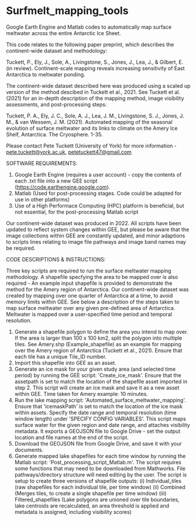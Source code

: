 # Surfmelt_mapping_tools
Google Earth Engine and Matlab codes to automatically map surface meltwater across the entire Antarctic Ice Sheet.

This code relates to the following paper preprint, which describes the continent-wide dataset and methodology:

Tuckett, P., Ely, J., Sole, A., Livingstone, S., Jones, J., Lea, J., & Gilbert, E. (in review). 
Continent-scale mapping reveals increasing sensitivity of East Antarctica to meltwater ponding.

The continent-wide dataset described here was produced using a scaled up version of the method descibed in Tuckett et al., 2021.
See Tuckett et al. (2021) for an in-depth description of the mapping method, image visibility assessments, and post-processing steps:

Tuckett, P. A., Ely, J. C., Sole, A. J., Lea, J. M., Livingstone, S. J., Jones, J. M., & van Wessem, J. M. (2021). 
Automated mapping of the seasonal evolution of surface meltwater and its links to climate on the Amery Ice Shelf, Antarctica. The Cryosphere. 1-35.

Please contact Pete Tuckett (University of York) for more information - pete.tuckett@york.ac.uk, petetuckett47@gmail.com


SOFTWARE REQUIREMENTS:

1) Google Earth Engine (requires a user account) - copy the contents of each .txt file into a new GEE script (https://code.earthengine.google.com).
2) Matlab (Used for post-processing stages. Code could be adapted for use in other platforms)
3) Use of a High Performace Computing (HPC) platform is beneficial, but not essential, for the post-processing Matlab script

Our continent-wide dataset was produced in 2022. All scripts have been updated to reflect system changes within GEE, but please be aware that the image collections
within GEE are constantly updated, and minor adaptions to scripts lines relating to image file pathways and image band names may be required.


CODE DESCRIPTIONS & INSTRUCTIONS:

Three key scripts are required to run the surface meltwater mapping methodology. A shapefile specfying the area to be mapped over is also required - An example input shapefile is provided to 
demonstrate the method for the Amery region of Antarctica. Our continent-wide dataset was created by mapping over one quarter of Antarctica at a time, to avoid memory limits within GEE. 
See below a description of the steps taken to map surface meltwater over any given pre-defined area of Antarctica.  Meltwater is mapped over a user-specified time period and temporal resolution.

1) Generate a shapefile polygon to define the area you intend to map over. If the area is larger than 100 x 100 km2, split the polygon into multiple tiles. See Amery.shp (Example_shapefile) as an
example for mapping over the Amery region of Antarctica (Tuckett et al., 2021). Ensure that each tile has a unique Tile_ID number.
3) Import this shapefile into GEE as an asset.
4) Generate an ice mask for your given study area (and selected time period) by running the GEE script: 'Create_ice_mask'. Ensure that the assetpath is set to match the location of the shapefile asset
imported in step 2. This script will create an ice mask and save it as a new asset within GEE. Time taken for Amery example: 10 minutes.
5) Run the lake mapping script: 'Automated_surface_meltwater_mapping'. Ensure that 'icemaskPath' is set to match the location of the ice mask within assets. Specify the date range
and temporal resolution (time window length) under 'SPECIFY CONFIG VARIABLES'. This script maps surface water for the given region and date range, and attaches visibility metadata.
It exports a GEOJSON file to Google Drive - set the output location and file names at the end of the script.
6) Download the GEOJSON file from Google Drive, and save it with your documents.
7) Generate mapped lake shapefiles for each time window by running the Matlab script: 'Post_processing_script_Matlab.m'. The script requires some functions that may need to be downloaded 
from Mathworks. File pathways/directory structure will need editing by the user. The script is setup to create three versions of shapefile outputs:
(i) Individual_tiles (raw shapefiles for each individual tile, per time window)
(ii) Combined (Merges tiles, to create a single shapefile per time window)
(iii) Filtered_shapefiles (Lake polygons are unioned over tile boundaries, lake centroids are recalculated, an area threshold is applied and metadata is assigned, including visibility scores)


